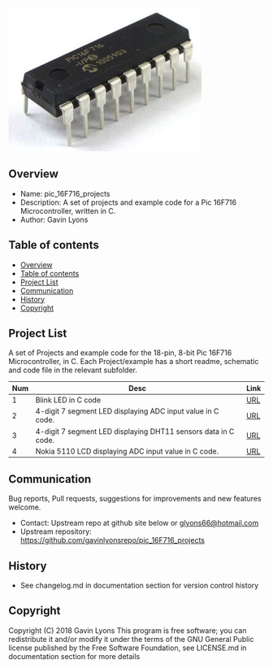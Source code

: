 
 
![PIC](https://github.com/gavinlyonsrepo/pic_16F716_projects/blob/master/images/pic16F716.jpg)

Overview
--------------------------------------------
* Name: pic_16F716_projects
* Description: A set of projects and example code for a Pic 16F716 Microcontroller,
written in C.
* Author: Gavin Lyons 

Table of contents
---------------------------

  * [Overview](#overview)
  * [Table of contents](#table-of-contents)
  * [Project List](#project-list)
  * [Communication](#communication)
  * [History](#history)
  * [Copyright](#copyright)


Project List
-----------------------------------------
A set of Projects and example code for the 18-pin, 8-bit Pic 16F716 Microcontroller,
in C.
Each Project/example has a short readme, schematic and code file
in the relevant subfolder.


| Num | Desc | Link |
| --- | --- | --- |
| 1  | Blink LED in C code  | [URL](projects/blink_led_c) |
| 2  | 4-digit 7 segment LED displaying ADC input value in C code. | [URL](projects/7seg_ADC)
| 3  | 4-digit 7 segment LED displaying DHT11 sensors data in C code. | [URL](projects/7seg_dht11)
| 4  | Nokia 5110 LCD displaying ADC input value in C code. | [URL](projects/nokia_5110)


Communication
-----------

Bug reports, Pull requests, suggestions for improvements
and new features welcome.
* Contact: Upstream repo at github site below or glyons66@hotmail.com
* Upstream repository: https://github.com/gavinlyonsrepo/pic_16F716_projects

History
------------------

* See changelog.md in documentation section for version control history


Copyright
---------
Copyright (C) 2018 Gavin Lyons 
This program is free software; you can redistribute it and/or modify
it under the terms of the GNU General Public license published by
the Free Software Foundation, see LICENSE.md in documentation section 
for more details
